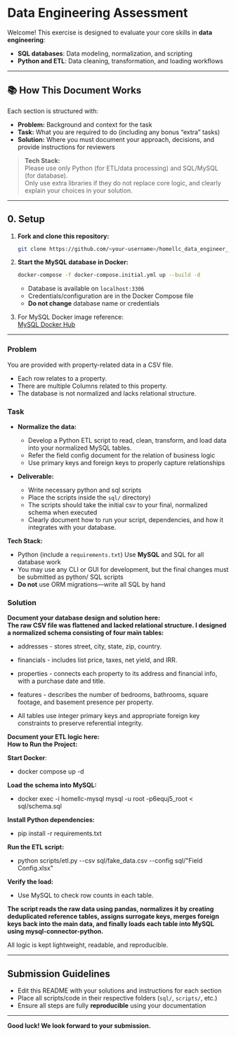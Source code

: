 # Data Engineering Assessment

Welcome! This exercise is designed to evaluate your core skills in **data engineering**:

- **SQL databases**: Data modeling, normalization, and scripting
- **Python and ETL**: Data cleaning, transformation, and loading workflows

---

## 📚 How This Document Works

Each section is structured with:

- **Problem:** Background and context for the task
- **Task:** What you are required to do (including any bonus “extra” tasks)
- **Solution:** Where you must document your approach, decisions, and provide instructions for reviewers

> **Tech Stack:**  
> Please use only Python (for ETL/data processing) and SQL/MySQL (for database).  
> Only use extra libraries if they do not replace core logic, and clearly explain your choices in your solution.

---

## 0. Setup

1. **Fork and clone this repository:**
    ```bash
    git clone https://github.com/<your-username>/homellc_data_engineer_assessment_skeleton.git
    ```
2. **Start the MySQL database in Docker:**
    ```bash
    docker-compose -f docker-compose.initial.yml up --build -d
    ```
    - Database is available on `localhost:3306`
    - Credentials/configuration are in the Docker Compose file
    - **Do not change** database name or credentials

3. For MySQL Docker image reference:  
   [MySQL Docker Hub](https://hub.docker.com/_/mysql)

---

### Problem

You are provided with property-related data in a CSV file.
- Each row relates to a property.
- There are multiple Columns related to this property.
- The database is not normalized and lacks relational structure.


### Task

- **Normalize the data:**
  - Develop a Python ETL script to read, clean, transform, and load   data into your normalized MySQL tables.
  - Refer the field config document for the relation of business logic
  - Use primary keys and foreign keys to properly capture relationships

- **Deliverable:**
  - Write necessary python and sql scripts
  - Place the scripts inside the `sql/` directory)
  - The scripts should take the initial csv to your final, normalized schema when executed
  - Clearly document how to run your script, dependencies, and how it integrates with your database.

**Tech Stack:**  
- Python (include a `requirements.txt`)
Use **MySQL** and SQL for all database work  
- You may use any CLI or GUI for development, but the final changes must be submitted as python/ SQL scripts 
- **Do not** use ORM migrations—write all SQL by hand

### Solution

**Document your database design and solution here:**  
**The raw CSV file was flattened and lacked relational structure. I designed a normalized schema consisting of four main tables:**

- addresses - stores street, city, state, zip, country.

- financials - includes list price, taxes, net yield, and IRR.

- properties - connects each property to its address and financial info, with a purchase date and title.

- features - describes the number of bedrooms, bathrooms, square footage, and basement presence per property.

- All tables use integer primary keys and appropriate foreign key constraints to preserve referential integrity.


**Document your ETL logic here:**  
**How to Run the Project:**

**Start Docker**:
- docker compose up -d

**Load the schema into MySQL:**
- docker exec -i homellc-mysql mysql -u root -p6equj5_root < sql/schema.sql

**Install Python dependencies:**
- pip install -r requirements.txt

**Run the ETL script:**
- python scripts/etl.py --csv sql/fake_data.csv --config sql/"Field Config.xlsx"

**Verify the load:**
- Use MySQL to check row counts in each table.

**The script reads the raw data using pandas, normalizes it by creating deduplicated reference tables, assigns surrogate keys, merges foreign keys back into the main data, and finally loads each table into MySQL using mysql-connector-python.**

All logic is kept lightweight, readable, and reproducible.

---

## Submission Guidelines

- Edit this README with your solutions and instructions for each section
- Place all scripts/code in their respective folders (`sql/`, `scripts/`, etc.)
- Ensure all steps are fully **reproducible** using your documentation

---

**Good luck! We look forward to your submission.**
